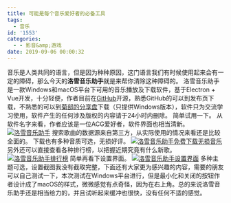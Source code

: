 ```yaml
---
title: 可能是每个音乐爱好者的必备工具
tags:
  - 音乐
id: '1553'
categories:
  - - 影音&amp;游戏
date: 2019-09-06 00:00:32
---
```


音乐是人类共同的语言，但是因为种种原因，这门语言我们有时候使用起来会有一定的障碍，那么今天的**洛雪音乐助手**就是来帮你清除这种障碍的。 洛雪音乐助手是一款Windows和macOS平台下可用的音乐播放及下载软件，基于Electron + Vue开发，十分轻便，作者目前在[GitHub](https://github.com/lyswhut/lx-music-desktop)开源，熟悉GitHub的可以到发布页下载，不熟悉的可以到[菊部的分享盘](https://jubuzz.pipipan.com/fs/18034009-396061719)下载（只提供Windows版本），软件只为交流学习使用，软件产生的任何涉及版权的内容请于24小时内删除。 简单试用一下。 从软件名字来看，作者应该是一位ACG爱好者，软件界面也相当清新。 [![洛雪音乐助手](https://i.loli.net/2019/09/05/Cr1vscj3MyDwYaW.png)](https://i.loli.net/2019/09/05/Cr1vscj3MyDwYaW.png) 搜索歌曲的数据源来自第三方，从实际使用的情况来看还是比较全面的。 下载也有多种音质可选，无损好评。 [![洛雪音乐助手免费下载无损音乐](https://i.loli.net/2019/09/05/olSqxsyZEOnbL3r.png)](https://i.loli.net/2019/09/05/olSqxsyZEOnbL3r.png) 另外还可以直接查看各种排行榜，以把握近期究竟有什么新歌。 [![洛雪音乐助手排行榜](https://i.loli.net/2019/09/05/xWD9MOTC5Ysj71g.png)](https://i.loli.net/2019/09/05/xWD9MOTC5Ysj71g.png) 简单再看下设置界面。 [![洛雪音乐助手设置界面](https://i.loli.net/2019/09/05/qa7QIFeZAxlBDhM.png)](https://i.loli.net/2019/09/05/qa7QIFeZAxlBDhM.png) 多种主题可选，设置截图我没有截取完整，下面还有大家更为感兴趣的内容，需要的朋友可以自己测试一下，本次测试在Windows平台进行，但是最小化和关闭的按钮作者设计成了macOS的样式，微微感觉有点奇怪，因为在右上角。总的来说洛雪音乐助手还是相当给力的，并且试听起来缓冲也很快，没有任何不适的感觉。